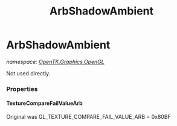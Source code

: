 ﻿---
title: ArbShadowAmbient
---

# ArbShadowAmbient
_namespace: [OpenTK.Graphics.OpenGL](N-OpenTK.Graphics.OpenGL.html)_

Not used directly.



### Properties

#### TextureCompareFailValueArb
Original was GL_TEXTURE_COMPARE_FAIL_VALUE_ARB = 0x80BF

